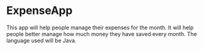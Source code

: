 # ExpenseApp
This app will help people manage their expenses for the month. It will help people better manage how much money they have saved every month. The language used will be Java.

